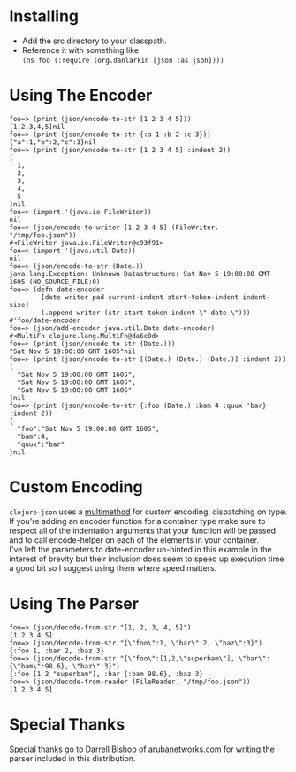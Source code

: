 # Installing #

* Add the src directory to your classpath.
* Reference it with something like  
  `(ns foo (:require (org.danlarkin [json :as json])))`

# Using The Encoder #

    foo=> (print (json/encode-to-str [1 2 3 4 5]))
    [1,2,3,4,5]nil
    foo=> (print (json/encode-to-str {:a 1 :b 2 :c 3}))
    {"a":1,"b":2,"c":3}nil
    foo=> (print (json/encode-to-str [1 2 3 4 5] :indent 2))
    [
      1,
      2,
      3,
      4,
      5
    ]nil
    foo=> (import '(java.io FileWriter))
    nil
    foo=> (json/encode-to-writer [1 2 3 4 5] (FileWriter. "/tmp/foo.json"))
    #<FileWriter java.io.FileWriter@c93f91>
    foo=> (import '(java.util Date))
    nil
    foo=> (json/encode-to-str (Date.))
    java.lang.Exception: Unknown Datastructure: Sat Nov 5 19:00:00 GMT 1605 (NO_SOURCE_FILE:0)
    foo=> (defn date-encoder
            [date writer pad current-indent start-token-indent indent-size]
            (.append writer (str start-token-indent \" date \")))
    #'foo/date-encoder
    foo=> (json/add-encoder java.util.Date date-encoder)
    #<MultiFn clojure.lang.MultiFn@da6c0d>
    foo=> (print (json/encode-to-str (Date.)))
    "Sat Nov 5 19:00:00 GMT 1605"nil
    foo=> (print (json/encode-to-str [(Date.) (Date.) (Date.)] :indent 2))
    [
      "Sat Nov 5 19:00:00 GMT 1605",
      "Sat Nov 5 19:00:00 GMT 1605",
      "Sat Nov 5 19:00:00 GMT 1605"
    ]nil
    foo=> (print (json/encode-to-str {:foo (Date.) :bam 4 :quux 'bar} :indent 2))
    {
      "foo":"Sat Nov 5 19:00:00 GMT 1605",
      "bam":4,
      "quux":"bar"
    }nil
    
# Custom Encoding #
`clojure-json` uses a [multimethod](http://clojure.org/multimethods) for custom encoding, dispatching on type.  
If you're adding an encoder function for a container type make sure to respect all of the indentation arguments
that your function will be passed and to call encode-helper on each of the elements in your container.  
I've left the parameters to date-encoder un-hinted in this example in the interest of brevity but their inclusion
does seem to speed up execution time a good bit so I suggest using them where speed matters.

# Using The Parser #

    foo=> (json/decode-from-str "[1, 2, 3, 4, 5]")
    [1 2 3 4 5]
    foo=> (json/decode-from-str "{\"foo\":1, \"bar\":2, \"baz\":3}")
    {:foo 1, :bar 2, :baz 3}
    foo=> (json/decode-from-str "{\"foo\":[1,2,\"superbam\"], \"bar\":{\"bam\":98.6}, \"baz\":3}")
    {:foo [1 2 "superbam"], :bar {:bam 98.6}, :baz 3}
    foo=> (json/decode-from-reader (FileReader. "/tmp/foo.json"))
    [1 2 3 4 5]

# Special Thanks #
Special thanks go to Darrell Bishop of arubanetworks.com for writing the parser included in this distribution.